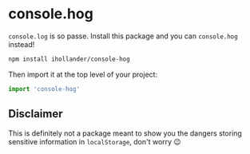 # console.hog

`console.log` is so passe. Install this package and you can `console.hog` instead!

```sh
npm install ihollander/console-hog
```

Then import it at the top level of your project:

```js
import 'console-hog'
```

## Disclaimer

This is definitely not a package meant to show you the dangers storing sensitive information in `localStorage`, don't worry 😉